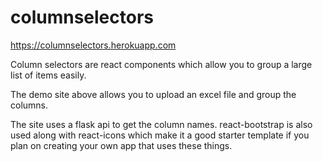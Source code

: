 # columnselectors

https://columnselectors.herokuapp.com

Column selectors are react components which allow you to group a large list of items easily.

The demo site above allows you to upload an excel file and group the columns.

The site uses a flask api to get the column names. react-bootstrap is also used along with react-icons which make it a good starter template if you plan on creating your own app that uses these things.
